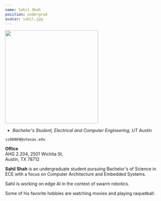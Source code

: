 ```yaml
---
name: Sahil Shah
position: undergrad
avatar: sahil.jpg
---
```


<img width="300" src="{{site.baseurl}}/images/people/{{page.avatar}}" data-action="zoom">

- _Bachelor's Student, Electrical and Computer Engineering, UT Austin_<br>

<i class="fa fa-envelope-o"></i> `ss96869@utexas.edu`<br>
<!-- <i class="fa fa-newspaper-o"></i> [Resume (pdf)](/documents/fp_resume.pdf)<br> -->
<!-- <i class="fa fa-external-link"></i> [Personal Website](https://spsharan.com/) -->

**Office**<br>
AHG 2.204, 2501 Wichita St,<br>
Austin, TX 78712

<span class="sc">**Sahil Shah**</span> is an undergraduate student pursuing Bachelor's of Science in ECE with a focus on Computer Architecture and Embedded Systems.

Sahil is working on edge AI in the context of swarm robotics. 

Some of his favorite hobbies are watching movies and playing raquetball.